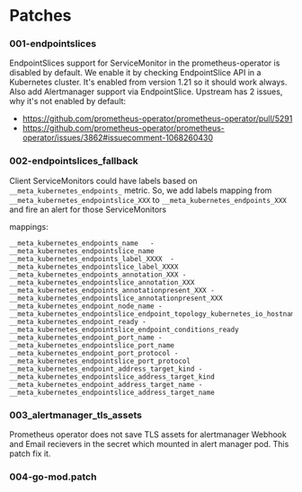 # Patches


### 001-endpointslices
EndpointSlices support for ServiceMonitor in the prometheus-operator is disabled by default. 
We enable it by checking EndpointSlice API in a Kubernetes cluster. It's enabled from version 1.21 so it should work always.
Also add Alertmanager support via EndpointSlice.
Upstream has 2 issues, why it's not enabled by default:
- https://github.com/prometheus-operator/prometheus-operator/pull/5291
- https://github.com/prometheus-operator/prometheus-operator/issues/3862#issuecomment-1068260430


### 002-endpointslices_fallback
Client ServiceMonitors could have labels based on `__meta_kubernetes_endpoints_` metric.
So, we add labels mapping from `__meta_kubernetes_endpointslice_XXX` to `__meta_kubernetes_endpoints_XXX` and fire an alert
for those ServiceMonitors

mappings:
```
__meta_kubernetes_endpoints_name   - __meta_kubernetes_endpointslice_name
__meta_kubernetes_endpoints_label_XXXX  - __meta_kubernetes_endpointslice_label_XXXX
__meta_kubernetes_endpoints_annotation_XXX - __meta_kubernetes_endpointslice_annotation_XXX
__meta_kubernetes_endpoints_annotationpresent_XXX - __meta_kubernetes_endpointslice_annotationpresent_XXX
__meta_kubernetes_endpoint_node_name - __meta_kubernetes_endpointslice_endpoint_topology_kubernetes_io_hostname
__meta_kubernetes_endpoint_ready - __meta_kubernetes_endpointslice_endpoint_conditions_ready
__meta_kubernetes_endpoint_port_name - __meta_kubernetes_endpointslice_port_name
__meta_kubernetes_endpoint_port_protocol - __meta_kubernetes_endpointslice_port_protocol
__meta_kubernetes_endpoint_address_target_kind - __meta_kubernetes_endpointslice_address_target_kind
__meta_kubernetes_endpoint_address_target_name - __meta_kubernetes_endpointslice_address_target_name
```

### 003_alertmanager_tls_assets
Prometheus operator does not save TLS assets for alertmanager Webhook and Email recievers in the secret which mounted in alert manager pod. This patch fix it.

### 004-go-mod.patch

